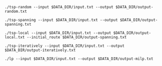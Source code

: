 `./tsp-random --input $DATA_DIR/input.txt --output $DATA_DIR/output-random.txt`

`./tsp-spanning --input $DATA_DIR/input.txt --output $DATA_DIR/output-spanning.txt`

`./tsp-local --input $DATA_DIR/input.txt --output $DATA_DIR/output-local.txt --initial_route $DATA_DIR/output-spanning.txt`

`./tsp-iteratively --input $DATA_DIR/input.txt --output $DATA_DIR/output-iteratively.txt`

`./lp --input $DATA_DIR/input.txt --output $DATA_DIR/output-milp.txt`
